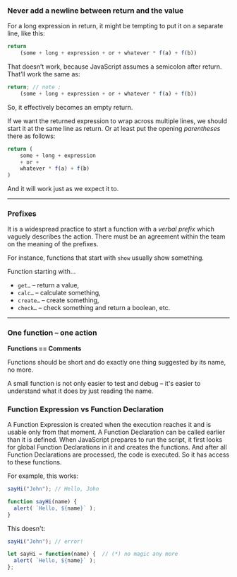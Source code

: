 ### Never add a newline between return and the value

For a long expression in return, it might be tempting to put it on a separate line, like this:
```js
return
    (some + long + expression + or + whatever * f(a) + f(b))
 ```
That doesn’t work, because JavaScript assumes a semicolon after return. That’ll work the same as:
```js
return; // note ;
    (some + long + expression + or + whatever * f(a) + f(b))
 ```
So, it effectively becomes an empty return.

If we want the returned expression to wrap across multiple lines, we should start it at the same line as return. Or at least put the opening *parentheses* there as follows:

```js
return (
    some + long + expression
    + or +
    whatever * f(a) + f(b)
)
```

And it will work just as we expect it to.

---
### Prefixes

It is a widespread practice to start a function with a *verbal prefix* which vaguely describes the action. There must be an agreement within the team on the meaning of the prefixes.

For instance, functions that start with `show` usually show something.

Function starting with…

- `get…` – return a value,
- `calc…` – calculate something,
- `create…` – create something,
- `check…` – check something and return a boolean, etc.

---
### One function – one action
**Functions == Comments**

Functions should be short and do exactly one thing suggested by its name, no more.

A small function is not only easier to test and debug – it's easier to understand what it does by just reading the name.

### Function Expression vs Function Declaration
A Function Expression is created when the execution reaches it and is usable only from that moment.
A Function Declaration can be called earlier than it is defined. When JavaScript prepares to run the script, it first looks for global Function Declarations in it and creates the functions. And after all Function Declarations are processed, the code is executed. So it has access to these functions.

For example, this works:
```js
sayHi("John"); // Hello, John

function sayHi(name) {
  alert( `Hello, ${name}` );
}
```
This doesn't:
```js
sayHi("John"); // error!

let sayHi = function(name) {  // (*) no magic any more
  alert( `Hello, ${name}` );
};
```